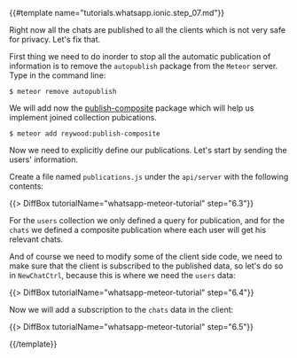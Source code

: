 {{#template name="tutorials.whatsapp.ionic.step_07.md"}}

Right now all the chats are published to all the clients which is not very safe for privacy. Let's fix that.

First thing we need to do inorder to stop all the automatic publication of information is to remove the `autopublish` package from the `Meteor` server. Type in the command line:

    $ meteor remove autopublish

We will add now the [publish-composite](https://atmospherejs.com/reywood/publish-composite) package which will help us implement joined collection pubications.

    $ meteor add reywood:publish-composite

Now we need to explicitly define our publications. Let's start by sending the users' information.

Create a file named `publications.js` under the `api/server` with the following contents:

{{> DiffBox tutorialName="whatsapp-meteor-tutorial" step="6.3"}}

For the `users` collection we only defined a query for publication, and for the `chats` we defined a composite publication where each user will get his relevant chats.

And of course we need to modify some of the client side code, we need to make sure that the client is subscribed to the published data, so let's do so in `NewChatCtrl`, because this is where we need the `users` data:

{{> DiffBox tutorialName="whatsapp-meteor-tutorial" step="6.4"}}

Now we will add a subscription to the `chats` data in the client:

{{> DiffBox tutorialName="whatsapp-meteor-tutorial" step="6.5"}}

{{/template}}
